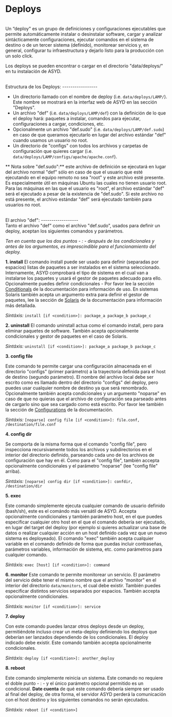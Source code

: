 Deploys
=======
<br/>
Un “deploy" es un grupo de definiciones y configuraciones ejecutables que permite
automáticamente instalar o desinstalar software, cargar y analizar sintácticamente configuraciones,
ejecutar comandos en el sistema de destino o de un tercer sistema (definido), monitorear servicios y, en general,
configurar tu infraestructura y dejarlo listo para la producción con un solo click.

Los deploys se pueden encontrar o cargar en el directorio "data/deploys/" en tu instalación de ASYD.

<br/>
Estructura de los Deploys:
-----------------
<br/>

* Un directorio llamado con el nombre de deploy (i.e. `data/deploys/LAMP/`). Este nombre
se mostrará en la interfaz web de ASYD en las sección "Deploys".
* Un archivo "def" (i.e. `data/deploys/LAMP/def`) con la definición de lo que el deploy hará:
paquetes a instalar, comandos para ejecutar, configuraciones a cargar, condiciones, etc.
* Opcionalmente un archivo "def.sudo" (i.e. `data/deploys/LAMP/def.sudo`) en caso de que queramos
ejecutarlo en lugar del archivo estándar "def" cuando usamos un usuario no root.
* Un directorio de "configs" con todos los archivos y carpetas de configuración que quieres cargar
(i.e. `data/deploys/LAMP/configs/apache/apache.conf`).

** Nota sobre "def.sudo":** este archivo de definición se ejecutará en lugar del archivo normal "def" sólo en caso
de que el usuario que esté ejecutando en el equipo remoto no sea "root" y este archivo esté presente.
Es especialmente útil en máquinas Ubuntu las cuales no tienen usuario root.
Para las máquinas en las que el usuario es "root",  el archivo estándar "def" será el ejecutado a pesar de la existencia de "def.sudo".
Si este archivo no está presente, el archivo estándar "def" será ejecutado también para usuarios no root.

<br/>
El archivo "def":
------------------
<br/>
Tanto el archivo "def" como el archivo "def.sudo", usados para definir un deploy, aceptan los siguientes
comandos y parámetros.

*Ten en cuenta que los dos puntos - : - después de los condicionales y antes
de los argumentos, es imprescindible para el funcionamiento del deploy.*

**1. install**
El comando install puede ser usado para definir (separadas por espacios) listas de paquetes a ser instalados
en el sistema seleccionado. Internamente, ASYD comprobará el tipo de sistema en el cual van a instalarse
los paquetes y usará el gestor de paquetes adecuado para ello. Opcionalmente puedes definir
condicionales - Por favor lee la sección [Conditionals](conditionals.md) de la documentación para información de uso.
En sistemas Solaris también acepta un argumento extra para definir el gestor de paquetes, lee la sección
de [Solaris](solaris.md) de la documentación para información más detallada.

*Sintáxis:* `install [if <condition>]: package_a package_b package_c`

**2. uninstall**
El comando uninstall actua como el comando install, pero para eliminar paquetes de software.
También acepta opcionalmente condicionales y gestor de paquetes en el caso de Solaris.

*Sintáxis:* `uninstall [if <condition>]: package_a package_b package_c`

**3. config file**

Este comando te permite cargar una configuración almacenada en el directorio "configs" (primer parámetro)
a la trayectoria definida para el host de destino (segundo parámetro). El nombre del archivo local debe ser
escrito como es llamado dentro del directorio "configs" del deploy, pero puedes usar cualquier nombre
de destino ya que será renombrado. Opcionalmente también acepta condicionales
y un argumento "noparse" en caso de que no quieras que el archivo de configuración sea parseado antes de cargarlo
sino que sea cargado como está escrito. Por favor lee también la sección de [Configurations](configurations.md) de la documentación.

*Sintáxis:* `[noparse] config file [if <condition>]: file.conf, /destination/file.conf`

**4. config dir**

Se comporta de la misma forma que el comando "config file", pero inspecciona recursivamente todos los archivos y
subdirectorios en el interior del directorio definido, parseando cada uno de los archivos de configuración que hay en él.
Como para el "config file", también accepta opcionalmente condicionales y el parámetro "noparse" (lee "config file" arriba).

*Sintáxis:* `[noparse] config dir [if <condition>]: confdir, /destination/dir`

**5. exec**

Este comando simplemente ejecuta cualquier comando de usuario definido (bash/sh), este es el comándo
más versátil de ASYD. Accepta opcionalmente condicionales y también parámetro host, en el que puedes
especificar cualquier otro host en el que el comando debería ser ejecutado, en lugar del target del deploy
(por ejemplo si quieres actualizar una base de datos o realizar cualquier acción en un host definido
cada vez que un nuevo sistema es deployeado). El comando "exec" también acepta cualquier variable en el comando definido
de forma que puedas incluir contraseñas, parámetros variables, información de sistema, etc. como parámetros
para cualquier comando.

*Sintáxis:* `exec [host] [if <condition>]: command`

**6. monitor**
Este comando te permite monitorear un servicio. El parámetro del servicio debe tener el mismo nombre
que el archivo "monitor" en el interior del directorio `data/monitors`, el cual debe existir. También
puedes especificar distintos servicios separados por espacios. También accepta opcionalmente condicionales.

*Sintáxis:* `monitor [if <condition>]: service`

**7. deploy**

Con este comando puedes lanzar otros deploys desde un deploy, permitiéndote incluso crear
un meta-deploy definiendo los deploys que deberían ser lanzados dependiendo de los condicionales.
El deploy indicado debe existir. Este comando también accepta opcionalmente condicionales.

*Sintáxis:* `deploy [if <condition>]: another_deploy`

**8. reboot**

Este comando simplemente reinicia un sistema. Este comando no requiere el doble punto - : - y el único
parámetro opcional permitido es un condicional. **Date cuenta** de qué este comando debería siempre
ser usado al final del deploy, de otra forma, el servidor ASYD perderá la comunicación con el
host destino y los siguientes comandos no serán ejecutados.

*Sintáxis:* `reboot [if <condition>]`
